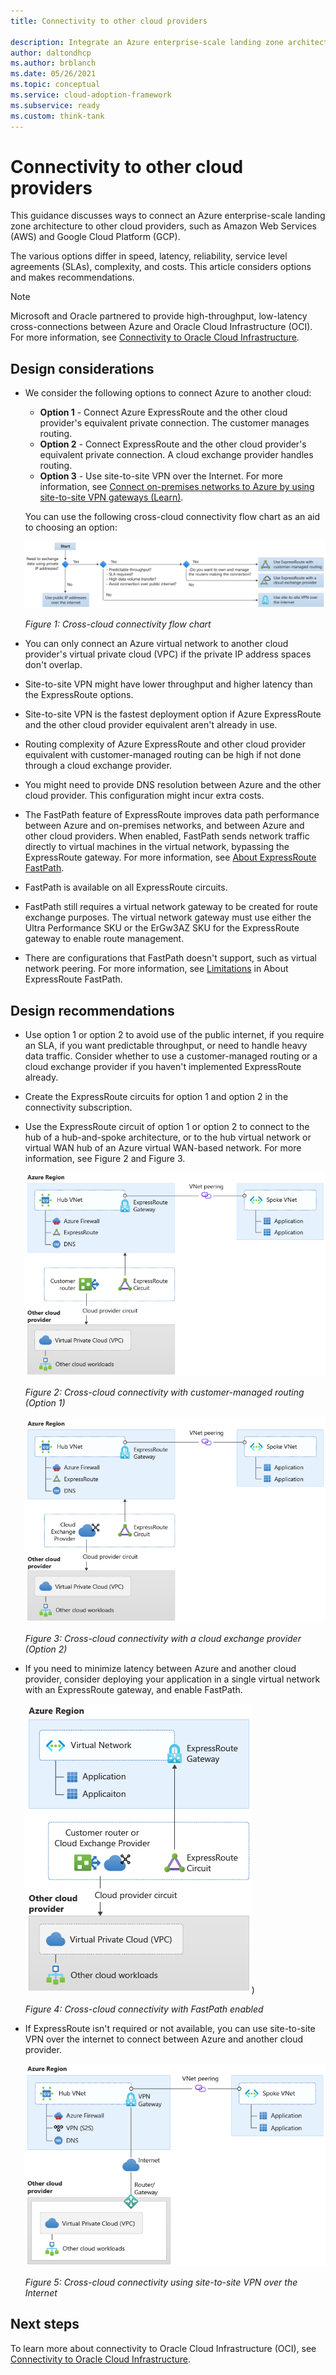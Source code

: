 ```yaml
---
title: Connectivity to other cloud providers

description: Integrate an Azure enterprise-scale landing zone architecture to other cloud providers such as Amazon Web Services (AWS) and Google Cloud Platform (GCP). 
author: daltondhcp
ms.author: brblanch
ms.date: 05/26/2021
ms.topic: conceptual
ms.service: cloud-adoption-framework
ms.subservice: ready
ms.custom: think-tank
---
```


# Connectivity to other cloud providers

This guidance discusses ways to connect an Azure enterprise-scale landing zone architecture to other cloud providers, such as Amazon Web Services (AWS) and Google Cloud Platform (GCP).

The various options differ in speed, latency, reliability, service level agreements (SLAs), complexity, and costs. This article considers options and makes recommendations.

> [!Note]
> Microsoft and Oracle partnered to provide high-throughput, low-latency cross-connections between Azure and Oracle Cloud Infrastructure (OCI). For more information, see [Connectivity to Oracle Cloud Infrastructure](connectivity-to-other-providers-oci.md).

## Design considerations

- We consider the following options to connect Azure to another cloud:
  - **Option 1** - Connect Azure ExpressRoute and the other cloud provider's equivalent private connection. The customer manages routing.
  - **Option 2** - Connect ExpressRoute and the other cloud provider's equivalent private connection. A cloud exchange provider handles routing.
  - **Option 3** - Use site-to-site VPN over the Internet. For more information, see [Connect on-premises networks to Azure by using site-to-site VPN gateways (Learn)](/learn/modules/connect-on-premises-network-with-vpn-gateway/2-connect-on-premises-networks-to-azure-using-site-to-site-vpn-gateways).

   You can use the following cross-cloud connectivity flow chart as an aid to choosing an option:

    ![Diagram of cross-cloud connectivity flow chart](./media/cloud-interconnect-decision-tree.png)
    
    *Figure 1: Cross-cloud connectivity flow chart*

- You can only connect an Azure virtual network to another cloud provider's virtual private cloud (VPC) if the private IP address spaces don't overlap.
- Site-to-site VPN might have lower throughput and higher latency than the ExpressRoute options.
- Site-to-site VPN is the fastest deployment option if Azure ExpressRoute and the other cloud provider equivalent aren't already in use.
- Routing complexity of Azure ExpressRoute and other cloud provider equivalent with customer-managed routing can be high if not done through a cloud exchange     provider.
- You might need to provide DNS resolution between Azure and the other cloud provider. This configuration might incur extra costs.
- The FastPath feature of ExpressRoute improves data path performance between Azure and on-premises networks, and between Azure and other cloud providers. When enabled, FastPath sends network traffic directly to virtual machines in the virtual network, bypassing the ExpressRoute gateway. For more information, see [About ExpressRoute FastPath](/azure/expressroute/about-fastpath).
- FastPath is available on all ExpressRoute circuits.
- FastPath still requires a virtual network gateway to be created for route exchange purposes. The virtual network gateway must use either the Ultra Performance SKU or the ErGw3AZ SKU for the ExpressRoute gateway to enable route management.
- There are configurations that FastPath doesn't support, such as virtual network peering. For more information, see [Limitations](/azure/expressroute/about-fastpath#limitations) in About ExpressRoute FastPath.

## Design recommendations

- Use option 1 or option 2 to avoid use of the public internet, if you require an SLA, if you want predictable throughput, or need to handle heavy data traffic. Consider whether to use a customer-managed routing or a cloud exchange provider if you haven't implemented ExpressRoute already.
- Create the ExpressRoute circuits for option 1 and option 2 in the connectivity subscription.
- Use the ExpressRoute circuit of option 1 or option 2 to connect to the hub of a hub-and-spoke architecture, or to the hub virtual network or virtual WAN hub of an Azure virtual WAN-based network. For more information, see Figure 2 and Figure 3.

    ![Figure 2: Cross-cloud connectivity with customer-managed routing (Option 1)](./media/eslz-other-cloud-providers.png)
    
    *Figure 2: Cross-cloud connectivity with customer-managed routing (Option 1)*

    ![Figure 3: Cross-cloud connectivity with a cloud exchange provider (Option 2).](./media/other-cloud-exchange-provider.png)
    
    *Figure 3: Cross-cloud connectivity with a cloud exchange provider (Option 2)*

- If you need to minimize latency between Azure and another cloud provider, consider deploying your application in a single virtual network with an ExpressRoute gateway, and enable FastPath.

    ![Figure 4: Cross-cloud connectivity with FastPath enabled](./media/other-cloud-fast-path.png))

    *Figure 4: Cross-cloud connectivity with FastPath enabled*

- If ExpressRoute isn't required or not available, you can use site-to-site VPN over the internet to connect between Azure and another cloud provider.

    ![Cross-cloud connectivity using site-to-site VPN over the Internet.](./media/other-cloud-s2s-vpn.png)

    *Figure 5: Cross-cloud connectivity using site-to-site VPN over the Internet*

## Next steps

To learn more about connectivity to Oracle Cloud Infrastructure (OCI), see [Connectivity to Oracle Cloud Infrastructure](connectivity-to-other-providers-oci.md).
